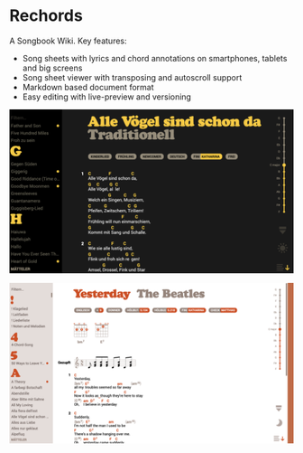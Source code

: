 # Rechords 

A Songbook Wiki. Key features:

- Song sheets with lyrics and chord annotations on smartphones, tablets and big screens
- Song sheet viewer with transposing and autoscroll support
- Markdown based document format
- Easy editing with live-preview and versioning


![Screenshot](screenshot_dark.png)

![Screenshot](screenshot_extras.png)

